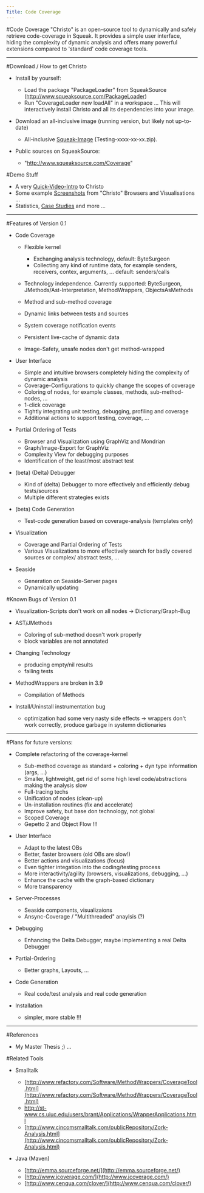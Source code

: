 ```yaml
---
Title: Code Coverage
---
```

#Code Coverage
"Christo" is an open-source tool to dynamically and safely retrieve code-coverage in Squeak. It provides a simple user interface, hiding the complexity of dynamic analysis and offers many powerful extensions compared to 'standard' code coverage tools.


---

#Download / How to get Christo

-  Install by yourself:
	-  Load the package "PackageLoader" from SqueakSource (http://www.squeaksource.com/PackageLoader)
	-  Run "CoverageLoader new loadAll" in a workspace ... This will interactively install Christo and all its dependencies into your image.

-  Download an all-inclusive image (running version, but likely not up-to-date)
	-  All-inclusive [Squeak-Image](http://www.iam.unibe.ch/~reichhar/files) (Testing-xxxx-xx-xx.zip).

-  Public sources on SqueakSource:
	-  "http://www.squeaksource.com/Coverage"


#Demo Stuff

-  A very [Quick-Video-Intro](http://www.iam.unibe.ch/~reichhar/ChristoBasics.mov) to Christo
-  Some example [Screenshots](%base_url%/wiki/alumni/stefanreichhart/codecoverage/screenshots) from "Christo" Browsers and Visualisations ...
-  Statistics, [Case Studies](%base_url%/wiki/alumni/stefanreichhart/codecoverage/casestudies) and more ...


---

#Features of Version 0.1

-  Code Coverage
	-  Flexible kernel
		-  Exchanging analysis technology, default: ByteSurgeon
		-  Collecting any kind of runtime data, for example senders, receivers, contex, arguments, ... default: senders/calls

	-  Technology independence. Currently supported: ByteSurgeon, JMethods/Ast-Interpretation, MethodWrappers, ObjectsAsMethods
	-  Method and sub-method coverage
	-  Dynamic links between tests and sources
	-  System coverage notification events
	-  Persistent live-cache of dynamic data
	-  Image-Safety, unsafe nodes don't get method-wrapped

-  User Interface
	-  Simple and intuitive browsers completely hiding the complexity of dynamic analysis
	-  Coverage-Configurations to quickly change the scopes of coverage
	-  Coloring of nodes, for example classes, methods, sub-method-nodes, ...
	-  1-click coverage
	-  Tightly integrating unit testing, debugging, profiling and coverage
	-  Additional actions to support testing, coverage, ...

-  Partial Ordering of Tests
	-  Browser and Visualization using GraphViz and Mondrian
	-  Graph/Image-Export for GraphViz
	-  Complexity View for debugging purposes
	-  Identification of the least/most abstract test

-  (beta) (Delta) Debugger
	-  Kind of (delta) Debugger to more effectively and efficiently debug tests/sources
	-  Multiple different strategies exists

-  (beta) Code Generation
	-  Test-code generation based on coverage-analysis (templates only)

-  Visualization
	-  Coverage and Partial Ordering of Tests
	-  Various Visualizations to more effectively search for badly covered sources or complex/ abstract tests, ...

-  Seaside
	-  Generation on Seaside-Server pages
	-  Dynamically updating


#Known Bugs of Version 0.1

-  Visualization-Scripts don't work on all nodes -> Dictionary/Graph-Bug
-  AST/JMethods
	-  Coloring of sub-method doesn't work properly
	-  block variables are not annotated

-  Changing Technology
	-  producing empty/nil results
	-  failing tests 

-  MethodWrappers are broken in 3.9
	-  Compilation of Methods

-  Install/Uninstall instrumentation bug
	-  optimization had some very nasty side effects -> wrappers don't work correctly, produce garbage in systemn dictionaries



---

#Plans for future versions:

-  Complete refactoring of the coverage-kernel
	-  Sub-method coverage as standard \+ coloring \+ dyn type information (args, ...)
	-  Smaller, lightweight, get rid of some high level code/abstractions making the analysis slow
	-  Full-tracing techs
	-  Unification of nodes (clean-up)
	-  Un-installation routines (fix and accelerate)
	-  Improve safety, but base don technology, not global
	-  Scoped Coverage
	-  Gepetto 2 and Object Flow !!!

-  User Interface
	-  Adapt to the latest OBs
	-  Better, faster browsers (old OBs are slow!)
	-  Better actions and visualizations (focus)
	-  Even tighter integation into the coding/testing process
	-  More interactivity/agility (browsers, visualizations, debugging, ...)
	-  Enhance the cache with the graph-based dictionary
	-  More transparency

-  Server-Processes
	-  Seaside components, visualizaions
	-  Ansync-Coverage / "Multithreaded" anaylsis (?)

-  Debugging
	-  Enhancing the Delta Debugger, maybe implementing a real Delta Debugger

-  Partial-Ordering
	-  Better graphs, Layouts, ...

-  Code Generation
	-  Real code/test analysis and real code generation

-  Installation
	-  simpler, more stable !!!



---

#References

-  My Master Thesis ;) ...

#Related Tools

-  Smalltalk
	-  [http://www.refactory.com/Software/MethodWrappers/CoverageTool.html](http://www.refactory.com/Software/MethodWrappers/CoverageTool.html)
	-  http://st-www.cs.uiuc.edu/users/brant/Applications/WrapperApplications.html
	-  [http://www.cincomsmalltalk.com/publicRepository/Zork-Analysis.html](http://www.cincomsmalltalk.com/publicRepository/Zork-Analysis.html)

-  Java (Maven)
	-  [http://emma.sourceforge.net/](http://emma.sourceforge.net/)
	-  [http://www.jcoverage.com/](http://www.jcoverage.com/)
	-  [http://www.cenqua.com/clover/](http://www.cenqua.com/clover/)

